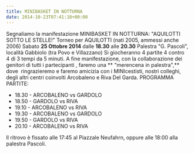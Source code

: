 ```yaml
---
title: MINIBASKET IN NOTTURNA
date: 2014-10-23T07:41:18+00:00
---
```

Segnaliamo la manifestazione MINIBASKET IN NOTTURNA: "AQUILOTTI SOTTO LE STELLE!" Torneo per AQUILOTTI (nati 2005, ammessi anche 2006) Sabato **25 Ottobre 2014** dalle **18.30** alle **20.30** Palestra "G. Pascoli", località Gabbiolo (tra Povo e Villazzano) Si giocheranno 4 partite 4 contro 4 di 3 tempi da 5 minuti. A fine manifestazione, con la collaborazione dei genitori di tutti i partecipanti , faremo una ** "merencena in palestra",** dove  ringrazieremo e faremo amicizia con i MINIcestisti, nostri colleghi, degli altri centri coinvolti Arcobaleno e Riva Del Garda.
PROGRAMMA PARTITE:
* 18.30 - ARCOBALENO vs GARDOLO
* 18.50 - GARDOLO vs RIVA
* 19.10 - ARCOBALENO vs RIVA
* 19.30 - ARCOBALENO vs GARDOLO
* 19.50 - GARDOLO vs RIVA
* 20.10 - ARCOBALENO vs RIVA

Il ritrovo è fissato alle 17:45 al Piazzale Neufahrn, oppure alle 18:00 alla palestra Pascoli.